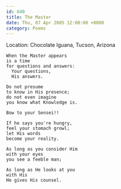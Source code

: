 ```yaml
---
id: 640
title: The Master
date: Thu, 07 Apr 2005 12:00:00 +0000
category: Poems
---
```


Location: Chocolate Iguana, Tucson, Arizona

    When the Master appears  
    is a time  
    for questions and answers:  
      Your questions,  
      His answers.

    Do not presume  
    to know in His presence;  
    do not even imagine  
    you know what Knowledge is.

    Bow to your Sensei!!

    If he says you're hungry,  
    feel your stomach growl;  
    let His words  
    become your reality.

    As long as you consider Him  
    with your eyes  
    you see a feeble man;

    As long as He looks at you  
    with His  
    He gives His counsel.


